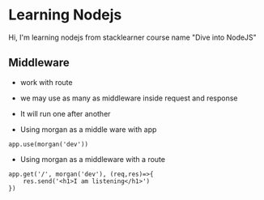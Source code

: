 # Learning Nodejs

Hi, I'm learning nodejs from stacklearner course name "Dive into NodeJS"


## Middleware
- work with route
- we may use as many as middleware inside request and response
- It will run one after another

- Using morgan as a middle ware with app
```
app.use(morgan('dev'))
```

- Using morgan as a middleware with a route
```
app.get('/', morgan('dev'), (req,res)=>{
    res.send('<h1>I am listening</h1>')
})
```